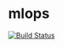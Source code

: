 # mlops

[![Build Status](https://travis-ci.org/lawrencegripper/mlops.svg?branch=master)](https://travis-ci.org/lawrencegripper/mlops)

